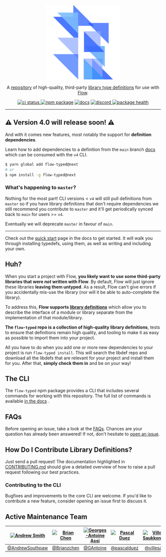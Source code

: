<p align="center">
  <a href="https://flow-typed.github.io/flow-typed">
    <img alt="flow-typed" src="./docs/_media/flow.svg">
  </a>
</p>

<p align="center">
  A <a href="https://github.com/flow-typed/flow-typed/tree/master/definitions">repository</a> of
  high-quality, third-party <a href="https://flow.org/en/docs/libdefs">library type definitions</a>
  for use with <a href="http://flow.org">Flow</a>.
</p>

<p align="center">
  <a href="https://github.com/flow-typed/flow-typed/actions/workflows/main.yml">
    <img src="https://github.com/flow-typed/flow-typed/workflows/CI/badge.svg" alt="ci status">
  </a>
  <a href="https://www.npmjs.com/package/flow-typed"><img src="https://img.shields.io/npm/v/flow-typed.svg" alt="npm package"></a>
  <a href="https://flow-typed.github.io/flow-typed/#/"><img src="https://img.shields.io/badge/docs-latest-blueviolet" alt="docs"></a>
  <a href="https://discordapp.com/invite/8ezwRUK">
    <img src="https://img.shields.io/discord/539606376339734558.svg?label=&logo=discord&logoColor=ffffff&color=7389D8&labelColor=555555&cacheSeconds=60" alt="discord">
  </a>
  <a href="https://snyk.io/advisor/npm-package/flow-typed">
    <img src="https://snyk.io/advisor/npm-package/flow-typed/badge.svg?" alt="package health">
  </a>
</p>

---

## ⚠️ Version 4.0 will release soon! ⚠️

And with it comes new features, most notably the support for **definition dependencies**.

Learn how to add dependencies to a definition from the `main` branch [docs](https://github.com/flow-typed/flow-typed/blob/main/CONTRIBUTING.md#importing-types-from-other-libdefs) which can be consumed with the `v4` CLI.

```bash
$ yarn global add flow-typed@next
# or
$ npm install -g flow-typed@next
```

### What's happening to `master`?

Nothing for the most part! CLI versions < `v4` will still pull definitions from `master` so if you have library definitions that don't require dependencies we still recommend you contribute to `master` and it'll get periodically synced back to `main` for users >= `v4`.

Eventually we will deprecate `master` in favour of `main`.

---

Check out the [quick start](https://flow-typed.github.io/flow-typed/#/quickstart) page
in the docs to get started. It will walk you through installing typedefs, using them,
as well as writing and including your own.

## Huh?

When you start a project with Flow, **you likely want to use some third-party
libraries that were *not* written with Flow**. By default, Flow will just ignore
these libraries **leaving them untyped**. As a result, Flow can't give errors if
you accidentally mis-use the library (nor will it be able to auto-complete the
library).

To address this, **Flow supports
[library definitions](https://flow.org/en/docs/libdefs)** which allow
you to describe the interface of a module or library separate from the
implementation of that module/library.

**The `flow-typed` repo is a collection of high-quality library definitions**,
tests to ensure that definitions remain high quality, and tooling to make it
as easy as possible to import them into your project.

All you have to do when you add one or more new dependencies to your project
is run `flow-typed install`. This will search the libdef repo and download all
the libdefs that are relevant for your project and install them for you. After
that, **simply check them in** and be on your way!

## The CLI

The `flow-typed` npm package provides a CLI that includes several commands for
working with this repository. The full list of commands is available
[in the docs](https://flow-typed.github.io/flow-typed/#/install) .

## FAQs

Before opening an issue, take a look at the [FAQs](https://flow-typed.github.io/flow-typed/#/faq).
Chances are your question has already been answered! If not, don't hesitate to
[open an issue](https://github.com/flow-typed/flow-typed/issues/new).

## How Do I Contribute Library Definitions?

Just send a pull request! The documentation highlighted in [CONTRIBUTING.md](https://github.com/flow-typed/flow-typed/blob/master/CONTRIBUTING.md) should give a detailed overview of how to raise a pull request following our best practices.

### Contributing to the CLI

Bugfixes and improvements to the core CLI are welcome. If you'd like to contribute
a new feature, consider opening an issue first to discuss it.

## Active Maintenance Team

[![Andrew Smith](https://github.com/andrewsouthpaw.png?size=100)](https://github.com/andrewsouthpaw) | [![Brian Chen](https://github.com/Brianzchen.png?size=100)](https://github.com/Brianzchen)  | [![Georges-Antoine Assi](https://github.com/gantoine.png?size=100)](https://github.com/gantoine) | [![Pascal Duez](https://github.com/pascalduez.png?size=100)](https://github.com/pascalduez) | [![Ville Saukkonen](https://github.com/villesau.png?size=100)](https://github.com/villesau)
:---:|:---:|:---:|:---:|:---:
[@AndrewSouthpaw](https://github.com/andrewsouthpaw) | [@Brianzchen](https://github.com/Brianzchen) | [@GAntoine](https://github.com/gantoine) | [@pascalduez](https://github.com/pascalduez) | [@villesau](https://github.com/villesau)
